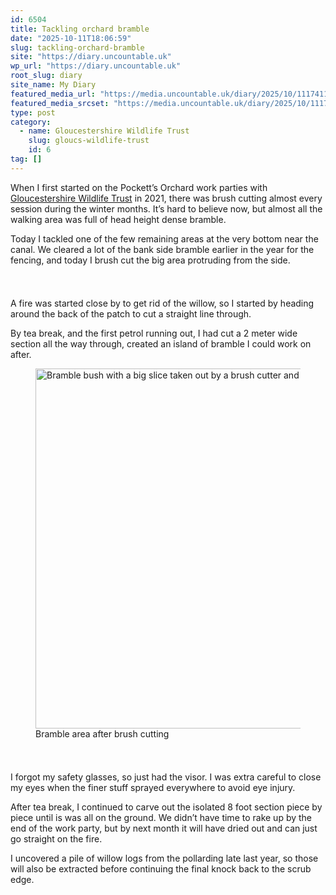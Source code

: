 ```yaml
---
id: 6504
title: Tackling orchard bramble
date: "2025-10-11T18:06:59"
slug: tackling-orchard-bramble
site: "https://diary.uncountable.uk"
wp_url: "https://diary.uncountable.uk"
root_slug: diary
site_name: My Diary
featured_media_url: "https://media.uncountable.uk/diary/2025/10/11174111/IMG20251011125552.webp"
featured_media_srcset: "https://media.uncountable.uk/diary/2025/10/11174111/IMG20251011125552-300x169.webp 300w, https://media.uncountable.uk/diary/2025/10/11174111/IMG20251011125552-1024x576.webp 1024w, https://media.uncountable.uk/diary/2025/10/11174111/IMG20251011125552-150x150.webp 150w, https://media.uncountable.uk/diary/2025/10/11174111/IMG20251011125552-640x360.webp 640w, https://media.uncountable.uk/diary/2025/10/11174111/IMG20251011125552.webp 1959w"
type: post
category:
  - name: Gloucestershire Wildlife Trust
    slug: gloucs-wildlife-trust
    id: 6
tag: []
---
```



<p>When I first started on the Pockett&#8217;s Orchard work parties with <a href="https://www.gloucestershirewildlifetrust.co.uk/volunteer">Gloucestershire Wildlife Trust</a> in 2021, there was brush cutting almost every session during the winter months.  It&#8217;s hard to believe now, but almost all the walking area was full of head height dense bramble.</p>



<p>Today I tackled one of the few remaining areas at the very bottom near the canal.  We cleared a lot of the bank side bramble earlier in the year for the fencing, and today I brush cut the big area protruding from the side.</p>


<style>.kb-row-layout-id6504_812291-24 > .kt-row-column-wrap{align-content:start;}:where(.kb-row-layout-id6504_812291-24 > .kt-row-column-wrap) > .wp-block-kadence-column{justify-content:start;}.kb-row-layout-id6504_812291-24 > .kt-row-column-wrap{column-gap:var(--global-kb-gap-md, 2rem);row-gap:var(--global-kb-gap-md, 2rem);padding-top:var(--global-kb-spacing-sm, 1.5rem);padding-bottom:var(--global-kb-spacing-sm, 1.5rem);grid-template-columns:repeat(2, minmax(0, 1fr));}.kb-row-layout-id6504_812291-24 > .kt-row-layout-overlay{opacity:0.30;}@media all and (max-width: 1024px){.kb-row-layout-id6504_812291-24 > .kt-row-column-wrap{grid-template-columns:repeat(2, minmax(0, 1fr));}}@media all and (max-width: 767px){.kb-row-layout-id6504_812291-24 > .kt-row-column-wrap{grid-template-columns:minmax(0, 1fr);}.kb-row-layout-id6504_812291-24 > .kt-row-column-wrap > .wp-block-kadence-column:nth-child(1 of *:not(style)){order:2;}.kb-row-layout-id6504_812291-24 > .kt-row-column-wrap > .wp-block-kadence-column:nth-child(2 of *:not(style)){order:1;}.kb-row-layout-id6504_812291-24 > .kt-row-column-wrap > .wp-block-kadence-column:nth-child(3 of *:not(style)){order:12;}.kb-row-layout-id6504_812291-24 > .kt-row-column-wrap > .wp-block-kadence-column:nth-child(4 of *:not(style)){order:11;}.kb-row-layout-id6504_812291-24 > .kt-row-column-wrap > .wp-block-kadence-column:nth-child(5 of *:not(style)){order:22;}.kb-row-layout-id6504_812291-24 > .kt-row-column-wrap > .wp-block-kadence-column:nth-child(6 of *:not(style)){order:21;}.kb-row-layout-id6504_812291-24 > .kt-row-column-wrap > .wp-block-kadence-column:nth-child(7 of *:not(style)){order:32;}.kb-row-layout-id6504_812291-24 > .kt-row-column-wrap > .wp-block-kadence-column:nth-child(8 of *:not(style)){order:31;}}</style><div class="kb-row-layout-wrap kb-row-layout-id6504_812291-24 alignnone wp-block-kadence-rowlayout"><div class="kt-row-column-wrap kt-has-2-columns kt-row-layout-equal kt-tab-layout-inherit kt-mobile-layout-row kt-row-valign-top">
<style>.kadence-column6504_b4a669-44 > .kt-inside-inner-col,.kadence-column6504_b4a669-44 > .kt-inside-inner-col:before{border-top-left-radius:0px;border-top-right-radius:0px;border-bottom-right-radius:0px;border-bottom-left-radius:0px;}.kadence-column6504_b4a669-44 > .kt-inside-inner-col{column-gap:var(--global-kb-gap-sm, 1rem);}.kadence-column6504_b4a669-44 > .kt-inside-inner-col{flex-direction:column;}.kadence-column6504_b4a669-44 > .kt-inside-inner-col > .aligncenter{width:100%;}.kadence-column6504_b4a669-44 > .kt-inside-inner-col:before{opacity:0.3;}.kadence-column6504_b4a669-44{position:relative;}@media all and (max-width: 1024px){.kadence-column6504_b4a669-44 > .kt-inside-inner-col{flex-direction:column;justify-content:center;}}@media all and (max-width: 767px){.kadence-column6504_b4a669-44 > .kt-inside-inner-col{flex-direction:column;justify-content:center;}}</style>
<div class="wp-block-kadence-column kadence-column6504_b4a669-44"><div class="kt-inside-inner-col">
<p>A fire was started close by to get rid of the willow, so I started by heading around the back of the patch to cut a straight line through.  </p>



<p>By tea break, and the first petrol running out, I had cut a 2 meter wide section all the way through, created an island of bramble I could work on after.</p>
</div></div>


<style>.kadence-column6504_2a2cc1-84 > .kt-inside-inner-col,.kadence-column6504_2a2cc1-84 > .kt-inside-inner-col:before{border-top-left-radius:0px;border-top-right-radius:0px;border-bottom-right-radius:0px;border-bottom-left-radius:0px;}.kadence-column6504_2a2cc1-84 > .kt-inside-inner-col{column-gap:var(--global-kb-gap-sm, 1rem);}.kadence-column6504_2a2cc1-84 > .kt-inside-inner-col{flex-direction:column;}.kadence-column6504_2a2cc1-84 > .kt-inside-inner-col > .aligncenter{width:100%;}.kadence-column6504_2a2cc1-84 > .kt-inside-inner-col:before{opacity:0.3;}.kadence-column6504_2a2cc1-84{position:relative;}@media all and (max-width: 1024px){.kadence-column6504_2a2cc1-84 > .kt-inside-inner-col{flex-direction:column;justify-content:center;}}@media all and (max-width: 767px){.kadence-column6504_2a2cc1-84 > .kt-inside-inner-col{flex-direction:column;justify-content:center;}}</style>
<div class="wp-block-kadence-column kadence-column6504_2a2cc1-84"><div class="kt-inside-inner-col">
<figure class="wp-block-image size-large"><img loading="lazy" decoding="async" width="1024" height="576" src="https://media.uncountable.uk/diary/2025/10/11174133/IMG20251011125056-1024x576.webp" alt="Bramble bush with a big slice taken out by a brush cutter and the arisings on the ground" class="wp-image-6507" srcset="https://media.uncountable.uk/diary/2025/10/11174133/IMG20251011125056-1024x576.webp 1024w, https://media.uncountable.uk/diary/2025/10/11174133/IMG20251011125056-300x169.webp 300w, https://media.uncountable.uk/diary/2025/10/11174133/IMG20251011125056-640x360.webp 640w, https://media.uncountable.uk/diary/2025/10/11174133/IMG20251011125056.webp 1763w" sizes="auto, (max-width: 1024px) 100vw, 1024px" /><figcaption class="wp-element-caption">Bramble area after brush cutting</figcaption></figure>
</div></div>

</div></div>


<p>I forgot my safety glasses, so just had the visor.  I was extra careful to close my eyes when the finer stuff sprayed everywhere to avoid eye injury.</p>



<p>After tea break, I continued to carve out the isolated 8 foot section piece by piece until is was all on the ground.  We didn&#8217;t have time to rake up by the end of the work party, but by next month it will have dried out and can just go straight on the fire.</p>



<p>I uncovered a pile of willow logs from the pollarding late last year, so those will also be extracted before continuing the final knock back to the scrub edge.</p>
